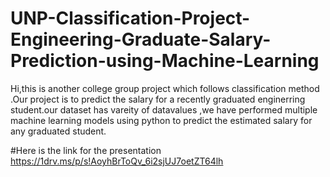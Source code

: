 # UNP-Classification-Project-Engineering-Graduate-Salary-Prediction-using-Machine-Learning
Hi,this is another college group project which follows classification method .Our project is to predict the salary for a recently graduated enginerring student.our dataset has vareity of datavalues ,we have performed multiple machine learning models using python to predict the estimated salary for any graduated student.

#Here is the link for the presentation https://1drv.ms/p/s!AoyhBrToQv_6i2sjUJ7oetZT64lh

